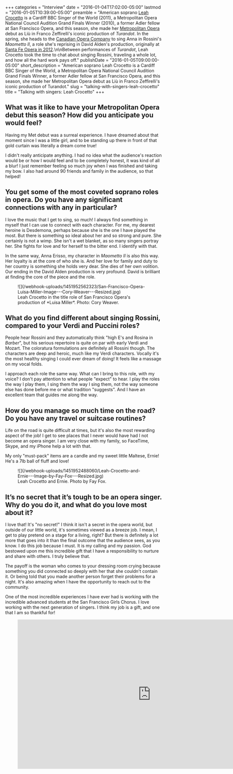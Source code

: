 +++
categories = "Interview"
date = "2016-01-04T17:02:00-05:00"
lastmod = "2016-01-05T10:39:00-05:00"
preamble = "American soprano [Leah Crocetto](/scene/people/leah-crocetto/) is a Cardiff BBC Singer of the World (2011), a Metropolitan Opera National Council Audition Grand Finals Winner (2010), a former Adler fellow at San Francisco Opera, and this season, she made her [Metropolitan Opera](/scene/companies/the-metropolitan-opera/) debut as Liù in Franco Zeffirelli's iconic production of *Turandot*. In the spring, she heads to the [Canadian Opera Company](/scene/companies/canadian-opera-company/) to sing Anna in Rossini's *Maometto II*, a role she's reprising in David Alden's production, originally at [Santa Fe Opera in 2012](http://www.nytimes.com/2012/07/31/arts/music/a-rossini-masterwork-ahead-of-its-time.html).\n\nBetween performances of *Turandot*, Leah Crocetto took the time to chat about singing Rossini, traveling a whole lot, and how all the hard work pays off."
publishDate = "2016-01-05T09:00:00-05:00"
short_description = "American soprano Leah Crocetto is a Cardiff BBC Singer of the World, a Metropolitan Opera National Council Audition Grand Finals Winner, a former Adler fellow at San Francisco Opera, and this season, she made her Metropolitan Opera debut as Liù in Franco Zeffirelli's iconic production of Turandot."
slug = "talking-with-singers-leah-crocetto"
title = "Talking with singers: Leah Crocetto"
+++

## What was it like to have your Metropolitan Opera debut this season? How did you anticipate you would feel? 

Having my Met debut was a surreal experience. I have dreamed about that moment since I was a little girl, and to be standing up there in front of that gold curtain was literally a dream come true!

I didn't really anticipate anything. I had no idea what the audience's reaction would be or how I would feel and to be completely honest, it was kind of all a blur! I just remember feeling so much joy when I was finished and taking my bow. I also had around 90 friends and family in the audience, so that helped!

## You get some of the most coveted soprano roles in opera. Do you have any significant connections with any in particular?

I love the music that I get to sing, so much! I always find something in myself that I can use to connect with each character. For me, my dearest heroine is Desdemona, perhaps because she is the one I have played the most. But there is something so ideal about her and so strong and pure. She certainly is not a wimp. She isn't a wet blanket, as so many singers portray her. She fights for love and for herself to the bitter end. I identify with that.

In the same way, Anna Erisso, my character in *Maometto II* is also this way. Her loyalty is at the core of who she is. And her love for family and duty to her country is something she holds very dear. She dies of her own volition. Our ending in the David Alden production is very profound. David is brilliant at finding the core of the piece and the role.

<figure data-type="image">
![](/webhook-uploads/1451952562323/San-Francisco-Opera-Luisa-Miller-Image---Cory-Weaver---Resized.jpg)<figcaption>Leah Crocetto in the title role of San Francisco Opera's production of *Luisa Miller*. Photo: Cory Weaver.</figcaption>
</figure>

## What do you find different about singing Rossini, compared to your Verdi and Puccini roles?

People hear Rossini and they automatically think "high E's and Rosina in *Barber*", but his serious repertoire is quite on par with early Verdi and Mozart. The coloratura formulations are definitely all Rossini though. The characters are deep and heroic, much like my Verdi characters. Vocally it's the most healthy singing I could ever dream of doing! It feels like a massage on my vocal folds. 

I approach each role the same way. What can I bring to this role, with my voice? I don't pay attention to what people "expect" to hear. I play the roles the way I play them, I sing them the way I sing them, not the way someone else has done before me or what tradition "suggests". And I have an excellent team that guides me along the way.

## How do you manage so much time on the road? Do you have any travel or suitcase routines?

Life on the road is quite difficult at times, but it's also the most rewarding aspect of the job! I get to see places that I never would have had I not become an opera singer. I am very close with my family, so FaceTime, Skype, and my iPhone help a lot with that. 

My only "must-pack" items are a candle and my sweet little Maltese, Ernie! He's a 7lb ball of fluff and love!

<figure data-type="image">
![](/webhook-uploads/1451952488060/Leah-Crocetto-and-Ernie---Image-by-Fay-Fox---Resized.jpg)<figcaption>Leah Crocetto and Ernie. Photo by Fay Fox.</figcaption>
</figure>

## It’s no secret that it’s tough to be an opera singer. Why do you do it, and what do you love most about it?

I love that! It's "no secret!" I think it isn't a secret in the opera world, but outside of our little world, it's sometimes viewed as a breeze job. I mean, I get to play pretend on a stage for a living, right? But there is definitely a lot more that goes into it than the final outcome that the audience sees, as you know. 
I do this job because I must. It is my calling and my passion. God bestowed upon me this incredible gift that I have a responsibility to nurture and share with others. I truly believe that. 

The payoff is the woman who comes to your dressing room crying because something you did connected so deeply with her that she couldn't contain it. Or being told that you made another person forget their problems for a night. It's also amazing when I have the opportunity to reach out to the community. 

One of the most incredible experiences I have ever had is working with the incredible advanced students at the San Francisco Girls Chorus. I love working with the next generation of singers. I think my job is a gift, and one that I am so thankful for! 

<figure data-type="video">
<iframe width="854" height="480" src="https://www.youtube.com/embed/p5fZG0LZqvw" frameborder="0" allowfullscreen></iframe>
</figure>
